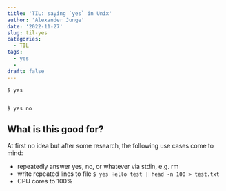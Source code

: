 ```yaml
---
title: 'TIL: saying `yes` in Unix'
author: 'Alexander Junge'
date: '2022-11-27'
slug: til-yes
categories:
  - TIL
tags:
  - yes
  - 
draft: false
---
```


```shell
$ yes


```

```shell
$ yes no

```

## What is this good for?

At first no idea but after some research, the following use cases come to mind:

- repeatedly answer yes, no, or whatever via stdin, e.g. rm
- write repeated lines to file `$ yes Hello test | head -n 100 > test.txt`
- CPU cores to 100%